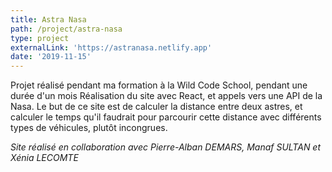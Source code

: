 ```yaml
---
title: Astra Nasa
path: /project/astra-nasa
type: project
externalLink: 'https://astranasa.netlify.app'
date: '2019-11-15'
---
```

Projet réalisé pendant ma formation à la Wild Code School, pendant une durée d'un mois
Réalisation du site avec React, et appels vers une API de la Nasa. Le but de ce site est de calculer la distance entre deux astres, et calculer le temps qu'il faudrait pour parcourir cette distance avec différents types de véhicules, plutôt incongrues.

*Site réalisé en collaboration avec Pierre-Alban DEMARS, Manaf SULTAN et Xénia LECOMTE*
